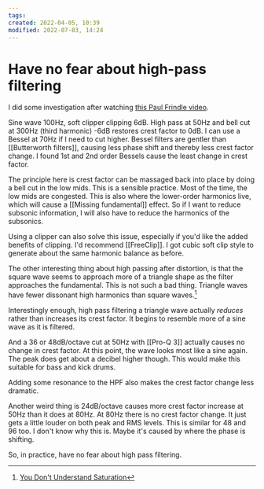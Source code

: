 ```yaml
---
tags: 
created: 2022-04-05, 10:39
modified: 2022-07-03, 14:24
---
```


# Have no fear about high-pass filtering
I did some investigation after watching [this Paul Frindle video](https://www.youtube.com/watch?v=73PbD6omOGQ&t=102s).

Sine wave 100Hz, soft clipper clipping 6dB. High pass at 50Hz and bell cut at 300Hz (third harmonic) -6dB restores crest factor to 0dB. I can use a Bessel at 70Hz if I need to cut higher. Bessel filters are gentler than [[Butterworth filters]], causing less phase shift and thereby less crest factor change. I found 1st and 2nd order Bessels cause the least change in crest factor.

The principle here is crest factor can be massaged back into place by doing a bell cut in the low mids. This is a sensible practice. Most of the time, the low mids are congested. This is also where the lower-order harmonics live, which will cause a [[Missing fundamental]] effect. So if I want to reduce subsonic information, I will also have to reduce the harmonics of the subsonics.

Using a clipper can also solve this issue, especially if you'd like the added benefits of clipping. I'd recommend [[FreeClip]]. I got cubic soft clip style to generate about the same harmonic balance as before.

The other interesting thing about high passing after distortion, is that the square wave seems to approach more of a triangle shape as the filter approaches the fundamental. This is not such a bad thing. Triangle waves have fewer dissonant high harmonics than square waves.[^1]

Interestingly enough, high pass filtering a triangle wave actually *reduces* rather than increases its crest factor. It begins to resemble more of a sine wave as it is filtered.

And a 36 or 48dB/octave cut at 50Hz with [[Pro-Q 3]] actually causes no change in crest factor. At this point, the wave looks most like a sine again. The peak does get about a decibel higher though. This would make this suitable for bass and kick drums.

Adding some resonance to the HPF also makes the crest factor change less dramatic.

Another weird thing is 24dB/octave causes more crest factor increase at 50Hz than it does at 80Hz. At 80Hz there is no crest factor change. It just gets a little louder on both peak and RMS levels. This is similar for 48 and 96 too. I don't know why this is. Maybe it's caused by where the phase is shifting.

So, in practice, have no fear about high pass filtering.

[^1]: [You Don't Understand Saturation](https://www.youtube.com/watch?v=YuojAtE8YCY&t=692s)